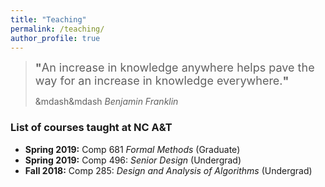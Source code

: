 ```yaml
---
title: "Teaching"
permalink: /teaching/
author_profile: true
---
```


><font size = "4"><b>"</b>An increase in knowledge anywhere helps pave the way for an increase in knowledge everywhere.<b>"</b></font> 
>
>  &mdash&mdash <cite>Benjamin Franklin</cite> 

### List of courses taught at NC A&T

* **Spring 2019:** Comp 681 *Formal Methods* (Graduate)
* **Spring 2019:** Comp 496: *Senior Design* (Undergrad)
* **Fall 2018:** Comp 285: *Design and Analysis of Algorithms* (Undergrad)
